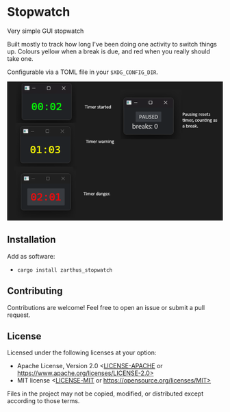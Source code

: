 # Stopwatch

Very simple GUI stopwatch

Built mostly to track how long I've been doing one activity to switch things up.
Colours yellow when a break is due, and red when you really should take one.

Configurable via a TOML file in your `$XDG_CONFIG_DIR`.

![img](resource/timers.png)

## Installation

Add as software:
- `cargo install zarthus_stopwatch`

## Contributing

Contributions are welcome! Feel free to open an issue or submit a pull request.

## License

Licensed under the following licenses at your option:

- Apache License, Version 2.0 <[LICENSE-APACHE](LICENSE-APACHE) or https://www.apache.org/licenses/LICENSE-2.0>
- MIT license <[LICENSE-MIT](LICENSE-MIT) or https://opensource.org/licenses/MIT>

Files in the project may not be copied, modified, or distributed except according to those terms.
